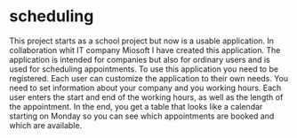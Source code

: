 # scheduling
This project starts as a school project but now is a usable application. In collaboration whit IT company Miosoft I have created this application. The application is intended for companies but also for ordinary users and is used for scheduling appointments. To use this application you need to be registered. Each user can customize the application to their own needs. You need to set information about your company and you working hours. Each user enters the start and end of the working hours, as well as the length of the appointment. In the end, you get a table that looks like a calendar starting on Monday so you can see which appointments are booked and which are available.
